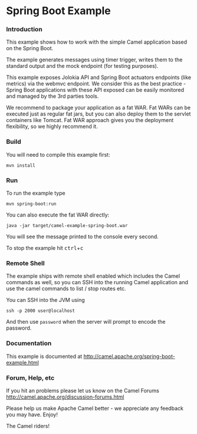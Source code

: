 # Spring Boot Example


### Introduction
This example shows how to work with the simple Camel application based on the Spring Boot.

The example generates messages using timer trigger, writes them to the standard output and the mock
endpoint (for testing purposes).

This example exposes Jolokia API and Spring Boot actuators endpoints (like metrics) via the webmvc endpoint. We consider
this as the best practice - Spring Boot applications with these API exposed can be easily monitored and managed by the
3rd parties tools.

We recommend to package your application as a fat WAR. Fat WARs can be executed just as regular fat jars, but you can also
deploy them to the servlet containers like Tomcat. Fat WAR approach gives you the deployment flexibility, so we highly
recommend it.

### Build
You will need to compile this example first:

	mvn install

### Run
To run the example type

	mvn spring-boot:run

You can also execute the fat WAR directly:

	java -jar target/camel-example-spring-boot.war

You will see the message printed to the console every second.

To stop the example hit <kbd>ctrl</kbd>+<kbd>c</kbd>

### Remote Shell

The example ships with remote shell enabled which includes the Camel commands as well, so you can SSH into the running Camel application and use the camel commands to list / stop routes etc.

You can SSH into the JVM using

    ssh -p 2000 user@localhost

And then use `password` when the server will prompt to encode the password.


### Documentation

This example is documented at <http://camel.apache.org/spring-boot-example.html>

### Forum, Help, etc

If you hit an problems please let us know on the Camel Forums
	<http://camel.apache.org/discussion-forums.html>

Please help us make Apache Camel better - we appreciate any feedback you may
have.  Enjoy!



The Camel riders!
